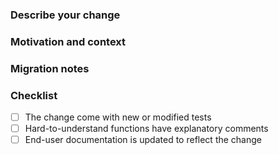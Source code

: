 <!--
Pull requests are squash merged using:
- their title as the commit message
- their description as the commit body

Having a good title and description is important for the users to get readable changelog and understand when they need to update his code and how.
-->

### Describe your change

<!-- Explain WHAT the change is -->

### Motivation and context

<!-- Explain WHY the was made or link an issue number -->

### Migration notes

<!-- Explain HOW users should update their code when required -->

### Checklist

- [ ] The change come with new or modified tests
- [ ] Hard-to-understand functions have explanatory comments
- [ ] End-user documentation is updated to reflect the change
